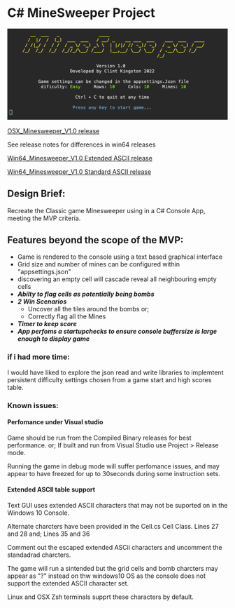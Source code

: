 # C# MineSweeper Project
![Title](https://github.com/Clint-WooliesX/MineSweeper/raw/master/images/MineSweeper.png "Title")

[OSX_Minesweeper_V1.0 release](https://github.com/Clint-WooliesX/MineSweeper/releases/tag/OSX)

See release notes for differences in win64 releases

[Win64_Minesweeper_V1.0 Extended ASCII release](https://github.com/Clint-WooliesX/MineSweeper/releases/tag/Win64extascii)

[Win64_Minesweeper_V1.0 Standard ASCII release](https://github.com/Clint-WooliesX/MineSweeper/releases/tag/Win64)

## Design Brief:
Recreate the Classic game Minesweeper using in a C# Console App, meeting the MVP criteria.

## Features beyond the scope of the MVP:
* Game is rendered to the console using a text based graphical interface
* Grid size  and number of mines can be configured within "appsettings.json"
* discovering  an empty cell will cascade reveal all neighbouring empty cells
* ***Abilty to flag cells as potentially being bombs***
* ***2 Win Scenarios***
  * Uncover all the tiles around the bombs or;
  * Correctly flag all the Mines
* ***Timer to keep score***
* ***App perfoms a startupchecks to ensure console buffersize is large enough to display game***

### if i had more time:
I would have liked to explore the json read and write libraries to implemtent persistent difficulty settings chosen from a game start and high scores table.

### Known issues:
#### Perfomance under Visual studio
Game should be run from the Compiled Binary releases for best performance.
or;
If built and run from Visual Studio use Project > Release mode.

Running the game in debug mode will suffer perfomance issues, and may appear to have freezed for up to 30seconds during some instruction sets.

#### Extended ASCII table support
Text GUI uses extended ASCII characters that may not be suported on in the Windows 10 Console.

Alternate charcters have been provided in the Cell.cs Cell Class.
Lines 27 and 28
and;
Lines 35 and 36

Comment out the escaped extended ASCii characters and uncomment the standadrad charcters.

The game will run a sintended but the grid cells and bomb charcters may appear as "?" instead on thw windows10 OS as the console does not support the extended ASCII character set.

Linux and OSX Zsh terminals supprt these characters by default.




